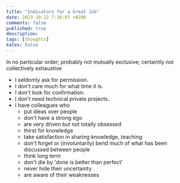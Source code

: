 ```yaml
---
title: "Indicators for a Great Job"
date: 2023-10-22 7:38:07 +0200
comments: false
published: true
description:
tags: [thoughts]
katex: False
---
```


In no particular order; probably not mutually exclusive; certaintly not collectively exhaustive

* I seldomly ask for permission.
* I don't care much for what time it is.
* I don't look for confirmation.
* I don't need technical private projects.
* I have colleagues who
  * put ideas over people
  * don't have a strong ego
  * are very driven but not totally obsessed
  * thirst for knowledge
  * take satisfaction in sharing knowledge, teaching
  * don't forget or (involuntarily) bend much of what has been discussed between people
  * think long term
  * don't die by 'done is better than perfect'
  * never hide their uncertainty
  * are aware of their weaknesses

